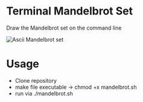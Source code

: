 # Terminal Mandelbrot Set
Draw the Mandelbrot set on the command line

![Ascii Mandelbrot set](http://enelza.github.io/img/b14.jpg)

# Usage

* Clone repository
* make file executable -> chmod +x mandelbrot.sh
* run via  ./mandelbrot.sh
